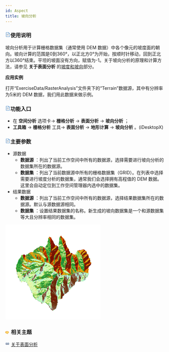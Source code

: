 ```yaml
---
id: Aspect
title: 坡向分析
---
```

### ![](../../../img/read.gif)使用说明

坡向分析用于计算栅格数据集（通常使用 DEM
数据）中各个像元的坡度面的朝向。坡向计算的范围是0到360°，以正北方0°为开始，按顺时针移动，回到正北方以360°结束。平坦的坡面没有方向，赋值为-1。关于坡向分析的原理和计算方法，请参见
**关于表面分析** 的[坡度和坡向](AoubtSurfaceAnalyst)部分。

**应用实例**

打开“ExerciseData/RasterAnalysis”文件夹下的“Terrain”数据源，其中有分辨率为5米的 DEM 数据，我们用此数据来做示例。

### ![](../../img/read.gif)功能入口

  * 在 **空间分析** 选项卡-> **栅格分析** -> **表面分析** -> **坡向分析** ；
  * **工具箱** -> **栅格分析** 工具-> **表面分析** -> **地形计算** -> **坡向分析** 。(iDesktopX)

### ![](../../img/read.gif)主要参数

  * 源数据
    * **数据源** ：列出了当前工作空间中所有的数据源，选择需要进行坡向分析的数据集所在的数据源。
    * **数据集** ：列出了当前数据源中所有的栅格数据集（GRID）。在列表中选择需要进行坡度分析的数据集，通常我们会选择拥有高程值的 DEM 数据。这里会自动定位到工作空间管理器内选中的数据集。
  * 结果数据
    * **数据源** ：列出了当前工作空间中所有的数据源，选择结果数据集所在的数据源。默认与源数据源相同。
    * **数据集** ：设置结果数据集的名称。新生成的坡向数据集是一个和源数据集等大且分辨率相同的数据集。

![](img/AspecResultt.png)  
  
### ![](../../../img/seealso.png) 相关主题

![](../../../img/smalltitle.png) [关于表面分析](AoubtSurfaceAnalyst)